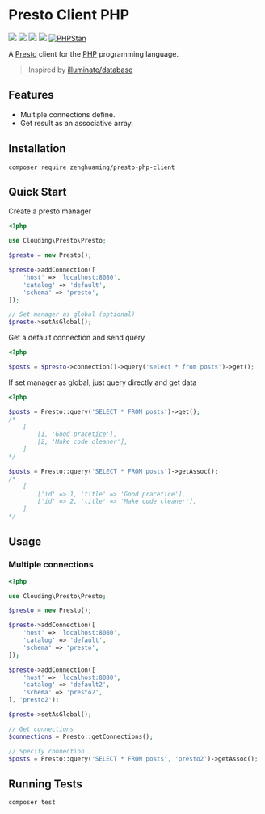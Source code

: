 # Presto Client PHP

[![](https://img.shields.io/packagist/php-v/clouding/presto-client-php.svg?style=flat-square)](https://packagist.org/packages/clouding/presto-client-php)
[![](https://img.shields.io/github/release/cloudingcity/presto-client-php.svg?style=flat-square)](https://packagist.org/packages/clouding/presto-client-php)
[![](https://img.shields.io/travis/com/cloudingcity/presto-client-php.svg?style=flat-square)](https://travis-ci.com/cloudingcity/presto-client-php)
[![](https://img.shields.io/codecov/c/github/cloudingcity/presto-client-php.svg?style=flat-square)](https://codecov.io/gh/cloudingcity/presto-client-php)
[![PHPStan](https://img.shields.io/badge/PHPStan-enabled-44CC11.svg?longCache=true&style=flat-square)](https://github.com/phpstan/phpstan)

A [Presto](https://prestodb.io) client for the [PHP](http://www.php.net/) programming language.

> Inspired by [illuminate/database](https://github.com/illuminate/database)

## Features

- Multiple connections define.
- Get result as an associative array.

## Installation

```
composer require zenghuaming/presto-php-client
```

## Quick Start

Create a presto manager
```php
<?php

use Clouding\Presto\Presto;

$presto = new Presto();

$presto->addConnection([
    'host' => 'localhost:8080',
    'catalog' => 'default',
    'schema' => 'presto',
]);

// Set manager as global (optional)
$presto->setAsGlobal();
```

Get a default connection and send query
```php
<?php

$posts = $presto->connection()->query('select * from posts')->get();
```

If set manager as global, just query directly and get data
```php
<?php

$posts = Presto::query('SELECT * FROM posts')->get();
/* 
    [
        [1, 'Good pracetice'],
        [2, 'Make code cleaner'],
    ]
*/

$posts = Presto::query('SELECT * FROM posts')->getAssoc();
/* 
    [
        ['id' => 1, 'title' => 'Good pracetice'],
        ['id' => 2, 'title' => 'Make code cleaner'],
    ]
*/    
```

## Usage

### Multiple connections

```php
<?php

use Clouding\Presto\Presto;

$presto = new Presto();

$presto->addConnection([
    'host' => 'localhost:8080',
    'catalog' => 'default',
    'schema' => 'presto',
]);

$presto->addConnection([
    'host' => 'localhost:8080',
    'catalog' => 'default2',
    'schema' => 'presto2',
], 'presto2');

$presto->setAsGlobal();

// Get connections
$connections = Presto::getConnections();

// Specify connection
$posts = Presto::query('SELECT * FROM posts', 'presto2')->getAssoc();
```

## Running Tests
```
composer test
```
